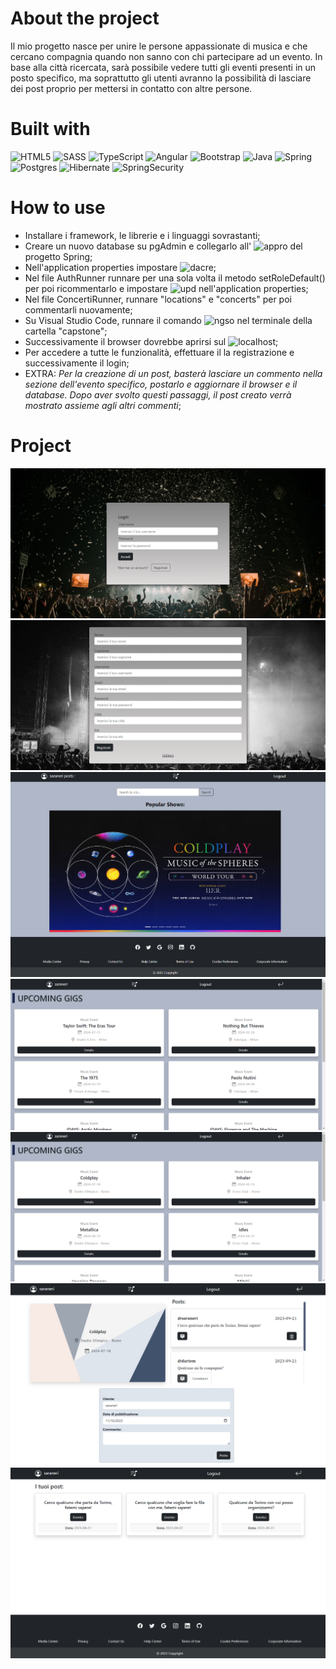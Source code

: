 # About the project
Il mio progetto nasce per unire le persone appassionate di musica e che cercano compagnia quando non sanno con chi partecipare ad un evento. 
In base alla città ricercata, sarà possibile vedere tutti gli eventi presenti in un posto specifico, ma soprattutto gli utenti avranno la possibilità di lasciare dei post proprio per mettersi in contatto con altre persone.

# Built with
![HTML5](https://img.shields.io/badge/html5-%23E34F26.svg?style=for-the-badge&logo=html5&logoColor=white)
![SASS](https://img.shields.io/badge/SASS-hotpink.svg?style=for-the-badge&logo=SASS&logoColor=white)
![TypeScript](https://img.shields.io/badge/typescript-%23007ACC.svg?style=for-the-badge&logo=typescript&logoColor=white)
![Angular](https://img.shields.io/badge/angular-%23DD0031.svg?style=for-the-badge&logo=angular&logoColor=white)
![Bootstrap](https://img.shields.io/badge/bootstrap-%238511FA.svg?style=for-the-badge&logo=bootstrap&logoColor=white)
![Java](https://img.shields.io/badge/Java-ED8B00?style=for-the-badge&logo=buy-me-a-coffee&logoColor=white")
![Spring](https://img.shields.io/badge/spring-%236DB33F.svg?style=for-the-badge&logo=spring&logoColor=white)
![Postgres](https://img.shields.io/badge/postgres-%23316192.svg?style=for-the-badge&logo=postgresql&logoColor=white)
![Hibernate](https://img.shields.io/badge/Hibernate-59666C?style=for-the-badge&logo=Hibernate&logoColor=white)
![SpringSecurity](https://img.shields.io/badge/springsecurity-%6DB33F?style=for-the-badge&logo=Hibernate&logoColor=white)

# How to use
- Installare i framework, le librerie e i linguaggi sovrastanti;
- Creare un nuovo database su pgAdmin e collegarlo all' ![appro](https://img.shields.io/badge/application.properties-198753) del progetto Spring;
- Nell'application properties impostare ![dacre](https://img.shields.io/badge/drop%20and%20create-198753);
- Nel file AuthRunner runnare per una sola volta il metodo setRoleDefault() per poi ricommentarlo e impostare ![upd](https://img.shields.io/badge/update-198753) nell'application properties;
- Nel file ConcertiRunner, runnare "locations" e "concerts" per poi commentarli nuovamente;
- Su Visual Studio Code, runnare il comando ![ngso](https://img.shields.io/badge/ng%20s-198753) nel terminale della cartella "capstone";
- Successivamente il browser dovrebbe aprirsi sul ![localhost](https://img.shields.io/badge/http://localhost:4200-198753);
- Per accedere a tutte le funzionalità, effettuare il la registrazione e successivamente il login;
- EXTRA: *Per la creazione di un post, basterà lasciare un commento nella sezione dell'evento specifico, postarlo e aggiornare il browser e il database. Dopo aver svolto questi passaggi, il post creato verrà mostrato assieme agli altri commenti*;

# Project

![Login](./PRESENTATION-IMG/Screenshot%20(197).png)
![Register](./PRESENTATION-IMG/Screenshot%20(198).png)
![Homepage](./PRESENTATION-IMG/Screenshot%20(199).png)
![Result Page 1](./PRESENTATION-IMG/Screenshot%20(200).png)
![Result Page 2](./PRESENTATION-IMG/Screenshot%20(201).png)
![Single Page](./PRESENTATION-IMG/Screenshot%20(202).png)
![Personal Posts](./PRESENTATION-IMG/Screenshot%20(203).png)